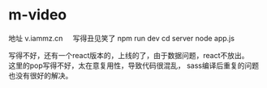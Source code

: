 # m-video
地址 v.iammz.cn     
写得丑见笑了
npm run dev
cd server
node app.js

写得不好，还有一个react版本的，上线的了，由于数据问题，react不放出。    
这里的pop写得不好，太在意复用性，导致代码很混乱，
sass编译后重复的问题也没有很好的解决。
